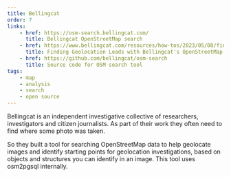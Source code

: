 ```yaml
---
title: Bellingcat
order: 7
links:
    - href: https://osm-search.bellingcat.com/
      title: Bellingcat OpenStreetMap search
    - href: https://www.bellingcat.com/resources/how-tos/2023/05/08/finding-geolocation-leads-with-bellingcats-openstreetmap-search-tool/
      title: Finding Geolocation Leads with Bellingcat's OpenStreetMap Search Tool
    - href: https://github.com/bellingcat/osm-search
      title: Source code for OSM search tool
tags:
    - map
    - analysis
    - search
    - open source
---
```


Bellingcat is an independent investigative collective of researchers,
investigators and citizen journalists. As part of their work they often need
to find where some photo was taken.

So they built a tool for searching OpenStreetMap data to help geolocate images
and identify starting points for geolocation investigations, based on objects
and structures you can identify in an image. This tool uses osm2pgsql
internally.
